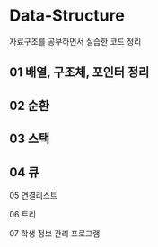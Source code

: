 # Data-Structure
자료구조를 공부하면서 실습한 코드 정리

## 01 배열, 구조체, 포인터 정리


02 순환
---

03 스택
-


04 큐
--------------


05 연결리스트

06 트리

07 학생 정보 관리 프로그램



